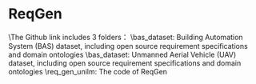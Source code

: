 # ReqGen

\The Github link includes 3 folders：
\bas_dataset: Building Automation System (BAS) dataset, including open source requirement specifications and domain ontologies
\bas_dataset: Unmanned Aerial Vehicle (UAV) dataset, including open source requirement specifications and domain ontologies
\req_gen_unilm: The code of ReqGen 
